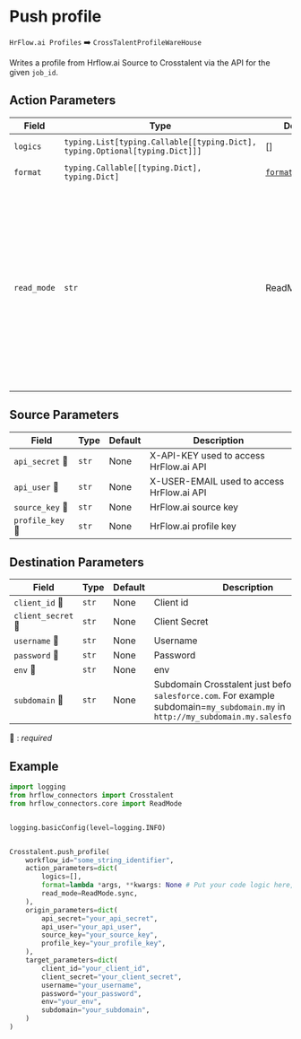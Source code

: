 
# Push profile
`HrFlow.ai Profiles` :arrow_right: `CrossTalentProfileWareHouse`

Writes a profile from Hrflow.ai Source to Crosstalent via the API for the given `job_id`.



## Action Parameters

| Field | Type | Default | Description |
| ----- | ---- | ------- | ----------- |
| `logics`  | `typing.List[typing.Callable[[typing.Dict], typing.Optional[typing.Dict]]]` | [] | List of logic functions |
| `format`  | `typing.Callable[[typing.Dict], typing.Dict]` | [`format_profile`](../connector.py#L189) | Formatting function |
| `read_mode`  | `str` | ReadMode.sync | If 'incremental' then `read_from` of the last run is given to Origin Warehouse during read. **The actual behavior depends on implementation of read**. In 'sync' mode `read_from` is neither fetched nor given to Origin Warehouse during read. |

## Source Parameters

| Field | Type | Default | Description |
| ----- | ---- | ------- | ----------- |
| `api_secret` :red_circle: | `str` | None | X-API-KEY used to access HrFlow.ai API |
| `api_user` :red_circle: | `str` | None | X-USER-EMAIL used to access HrFlow.ai API |
| `source_key` :red_circle: | `str` | None | HrFlow.ai source key |
| `profile_key` :red_circle: | `str` | None | HrFlow.ai profile key |

## Destination Parameters

| Field | Type | Default | Description |
| ----- | ---- | ------- | ----------- |
| `client_id` :red_circle: | `str` | None | Client id |
| `client_secret` :red_circle: | `str` | None | Client Secret |
| `username` :red_circle: | `str` | None | Username |
| `password` :red_circle: | `str` | None | Password |
| `env` :red_circle: | `str` | None | env |
| `subdomain` :red_circle: | `str` | None | Subdomain Crosstalent just before `salesforce.com`. For example subdomain=`my_subdomain.my` in `http://my_subdomain.my.salesforce.com/ABC` |

:red_circle: : *required*

## Example

```python
import logging
from hrflow_connectors import Crosstalent
from hrflow_connectors.core import ReadMode


logging.basicConfig(level=logging.INFO)


Crosstalent.push_profile(
    workflow_id="some_string_identifier",
    action_parameters=dict(
        logics=[],
        format=lambda *args, **kwargs: None # Put your code logic here,
        read_mode=ReadMode.sync,
    ),
    origin_parameters=dict(
        api_secret="your_api_secret",
        api_user="your_api_user",
        source_key="your_source_key",
        profile_key="your_profile_key",
    ),
    target_parameters=dict(
        client_id="your_client_id",
        client_secret="your_client_secret",
        username="your_username",
        password="your_password",
        env="your_env",
        subdomain="your_subdomain",
    )
)
```